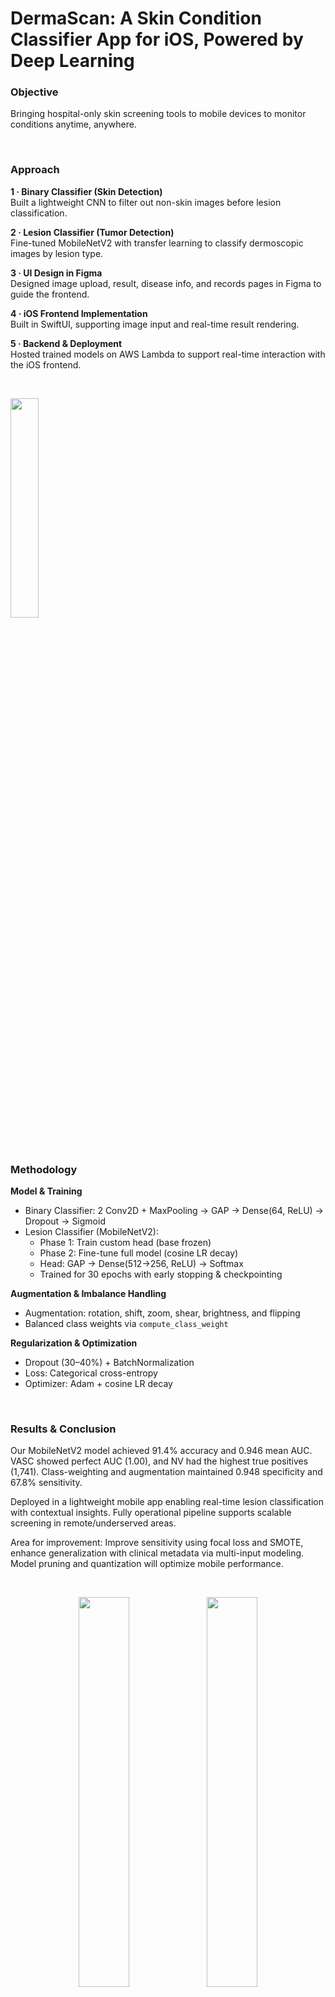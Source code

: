# DermaScan: A Skin Condition Classifier App for iOS, Powered by Deep Learning

### Objective

Bringing hospital-only skin screening tools to mobile devices to monitor conditions anytime, anywhere.

&nbsp;

### Approach

**1 · Binary Classifier (Skin Detection)**  
Built a lightweight CNN to filter out non-skin images before lesion classification.

**2 · Lesion Classifier (Tumor Detection)**  
Fine-tuned MobileNetV2 with transfer learning to classify dermoscopic images by lesion type.

**3 · UI Design in Figma**  
Designed image upload, result, disease info, and records pages in Figma to guide the frontend.

**4 · iOS Frontend Implementation**  
Built in SwiftUI, supporting image input and real-time result rendering.

**5 · Backend & Deployment**  
Hosted trained models on AWS Lambda to support real-time interaction with the iOS frontend.

&nbsp;

<p align="left">
  <img src="https://github.com/user-attachments/assets/17763ba5-217f-46d0-a110-e858b6109c2f" width="30%" />
</p>

&nbsp;

### Methodology

**Model & Training**  
- Binary Classifier: 2 Conv2D + MaxPooling → GAP → Dense(64, ReLU) → Dropout → Sigmoid  
- Lesion Classifier (MobileNetV2):  
  - Phase 1: Train custom head (base frozen)  
  - Phase 2: Fine-tune full model (cosine LR decay)  
  - Head: GAP → Dense(512→256, ReLU) → Softmax  
  - Trained for 30 epochs with early stopping & checkpointing

**Augmentation & Imbalance Handling**  
- Augmentation: rotation, shift, zoom, shear, brightness, and flipping
- Balanced class weights via `compute_class_weight`

**Regularization & Optimization**  
- Dropout (30–40%) + BatchNormalization  
- Loss: Categorical cross-entropy  
- Optimizer: Adam + cosine LR decay

&nbsp;

### Results & Conclusion

Our MobileNetV2 model achieved 91.4% accuracy and 0.946 mean AUC. VASC showed perfect AUC (1.00), and NV had the highest true positives (1,741). Class-weighting and augmentation maintained 0.948 specificity and 67.8% sensitivity.

Deployed in a lightweight mobile app enabling real-time lesion classification with contextual insights. Fully operational pipeline supports scalable screening in remote/underserved areas.

Area for improvement: Improve sensitivity using focal loss and SMOTE, enhance generalization with clinical metadata via multi-input modeling. Model pruning and quantization will optimize mobile performance.

&nbsp;

<p align="center">
  <img src="https://github.com/user-attachments/assets/e8f0feea-cb03-4345-92a6-a555cafcbe4d" width="40%" />
  <img src="https://github.com/user-attachments/assets/4e371eef-6ced-4c23-947b-2ba85b0082a7" width="40%" />
</p>

<p align="center">
  <img src="https://github.com/user-attachments/assets/05c234ce-e07a-4bc1-ab27-559f68914c2a" width="90%" />
</p>

<p align="center">
  <img src="https://github.com/user-attachments/assets/3051de8a-fb90-4b16-a068-f2500e79ef61" width="70%" />
</p>

&nbsp;

### Supported Conditions & Dataset Information

This app supports multi-class classification of the following eight types of skin tumors:

- **AK**: Actinic Keratoses
- **BCC**: Basal Cell Carcinoma
- **BKL**: Benign Keratosis-like Lesions
- **DF**: Dermatofibroma
- **MEL**: Melanoma
- **NV**: Melanocytic Nevi
- **SCC**: Squamous Cell Carcinoma
- **VASC**: Vascular Lesions

The training data for our model comes from the **International Skin Imaging Collaboration (ISIC)** archive, including both the 2018 and 2019 official datasets. These datasets were carefully curated to include a broad distribution of dermoscopic images and are essential benchmarks in dermatology AI research.

#### Dataset Access

- [ISIC 2018 Data](https://challenge.isic-archive.com/data/#2018)
- [ISIC 2019 Data](https://challenge.isic-archive.com/data/#2019)

&nbsp;

### Citation

We gratefully acknowledge the generous release of the ISIC datasets under the CC-BY-NC license, and cite the datasets and corresponding publications as follows:

**HAM10000 Dataset**: (c) by ViDIR Group, Department of Dermatology, Medical University of Vienna; https://doi.org/10.1038/sdata.2018.161

**MSK Dataset**: (c) Anonymous; https://arxiv.org/abs/1710.05006; https://arxiv.org/abs/1902.03368

**BCN_20000 Dataset**: (c) Department of Dermatology, Hospital Clínic de Barcelona

The corresponding publications are:

1. Tschandl P., Rosendahl C. & Kittler H. The HAM10000 dataset, a large collection of multi-source dermatoscopic images of common pigmented skin lesions. _Sci. Data_ 5, 180161 (2018). https://doi.org/10.1038/sdata.2018.161

2. Noel C. F. Codella et al. "Skin Lesion Analysis Toward Melanoma Detection: A Challenge at the 2017 International Symposium on Biomedical Imaging (ISBI), Hosted by the International Skin Imaging Collaboration (ISIC)", arXiv:1710.05006, arXiv:1902.03368.

3. Hernández-Pérez C. et al. "BCN20000: Dermoscopic lesions in the wild." _Scientific Data_. 2024 Jun 17;11(1):641.
